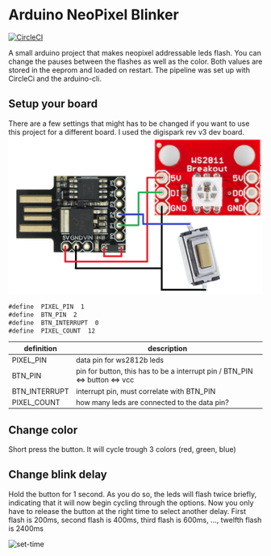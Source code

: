 # Arduino NeoPixel Blinker
[![CircleCI](https://circleci.com/gh/MerzSebastian/arduino-ws2812b-blinker.svg?style=svg)](https://circleci.com/gh/MerzSebastian/arduino-ws2812b-blinker)

A small arduino project that makes neopixel addressable leds flash. You can change the pauses between the flashes as well as the color. Both values are stored in the eeprom and loaded on restart.
The pipeline was set up with CircleCi and the arduino-cli.

## Setup your board
There are a few settings that might has to be changed if you want to use this project for a different board. I used the digispark rev v3 dev board. 
![diagram](https://github.com/MerzSebastian/arduino-ws2812b-blinker/blob/main/documentation/diagram.png)

```
#define  PIXEL_PIN  1
#define  BTN_PIN  2
#define  BTN_INTERRUPT  0
#define  PIXEL_COUNT  12
```
|definition|description|
|---|---|
|PIXEL_PIN|data pin for ws2812b leds|
|BTN_PIN|pin for button, this has to be a interrupt pin / BTN_PIN <=> button <=> vcc|
|BTN_INTERRUPT|interrupt pin, must correlate with BTN_PIN|
|PIXEL_COUNT|how many leds are connected to the data pin?|

## Change color
Short press the button. It will cycle trough 3 colors (red, green, blue)
## Change blink delay
Hold the button for 1 second. As you do so, the leds will flash twice briefly, indicating that it will now begin cycling through the options. 
Now you only have to release the button at the right time to select another delay.
First flash is 200ms, second flash is 400ms, third flash is 600ms, ..., twelfth flash is 2400ms

![set-time](https://github.com/MerzSebastian/arduino-ws2812b-blinker/blob/main/documentation/set-time.gif)
